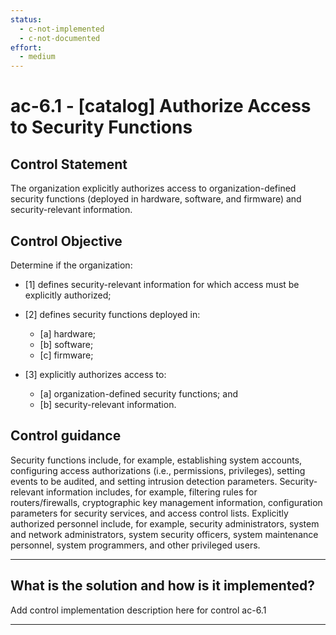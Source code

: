 ```yaml
---
status:
  - c-not-implemented
  - c-not-documented
effort:
  - medium
---
```


# ac-6.1 - \[catalog\] Authorize Access to Security Functions

## Control Statement

The organization explicitly authorizes access to organization-defined security functions (deployed in hardware, software, and firmware) and security-relevant information.

## Control Objective

Determine if the organization:

- \[1\] defines security-relevant information for which access must be explicitly authorized;

- \[2\] defines security functions deployed in:

  - \[a\] hardware;
  - \[b\] software;
  - \[c\] firmware;

- \[3\] explicitly authorizes access to:

  - \[a\] organization-defined security functions; and
  - \[b\] security-relevant information.

## Control guidance

Security functions include, for example, establishing system accounts, configuring access authorizations (i.e., permissions, privileges), setting events to be audited, and setting intrusion detection parameters. Security-relevant information includes, for example, filtering rules for routers/firewalls, cryptographic key management information, configuration parameters for security services, and access control lists. Explicitly authorized personnel include, for example, security administrators, system and network administrators, system security officers, system maintenance personnel, system programmers, and other privileged users.

______________________________________________________________________

## What is the solution and how is it implemented?

Add control implementation description here for control ac-6.1

______________________________________________________________________
